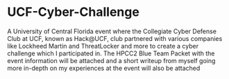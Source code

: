 # UCF-Cyber-Challenge
A University of Central Florida event where the Collegiate Cyber Defense Club at UCF, known as Hack@UCF, club partnered with various companies like Lockheed Martin and ThreatLocker and more to create a cyber challenge which I participated in. The HPCC2 Blue Team Packet with the event information will be attached and a short writeup from myself going more in-depth on my experiences at the event will also be attached
